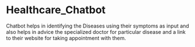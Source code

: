 # Healthcare_Chatbot
Chatbot helps in identifying the Diseases using their symptoms as input and also helps in advice the specialized doctor for particular disease and a link to their website for taking appointment with them.
